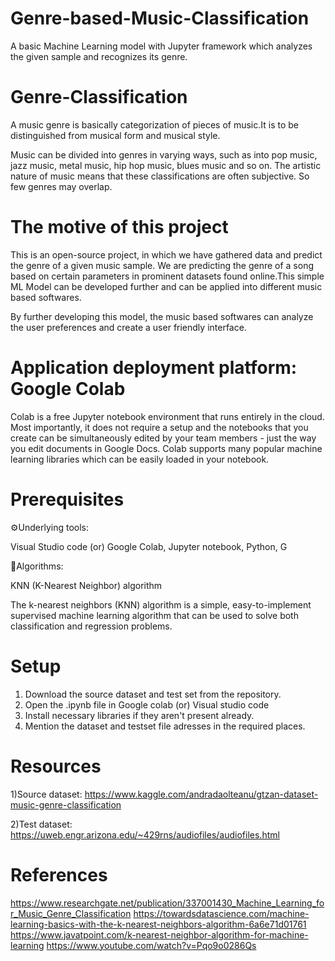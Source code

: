 # Genre-based-Music-Classification
A basic Machine Learning model with Jupyter framework which analyzes the given sample and recognizes its genre.

# Genre-Classification
A music genre is basically categorization of pieces of music.It is to be distinguished from musical form and musical style.

Music can be divided into genres in varying ways, such as into pop music, jazz music, metal music, hip hop music, blues music and so on. The artistic nature of music means that these classifications are often subjective. So few genres may overlap.

# The motive of this project
This is an open-source project, in which we have gathered data and predict the genre of a given music sample. We are predicting the genre of a song based on certain parameters in prominent datasets found online.This simple ML Model can be developed further and can be applied into different music based softwares. 

By further developing this model, the music based softwares can analyze the user preferences and create a user friendly interface.

# Application deployment platform: Google Colab
Colab is a free Jupyter notebook environment that runs entirely in the cloud. Most importantly, it does not require a setup and the notebooks that you create can be simultaneously edited by your team members - just the way you edit documents in Google Docs. Colab supports many popular machine learning libraries which can be easily loaded in your notebook.


# Prerequisites
⚙Underlying tools:

Visual Studio code (or) Google Colab, Jupyter notebook, Python, G

📃Algorithms:

KNN (K-Nearest Neighbor) algorithm

The k-nearest neighbors (KNN) algorithm is a simple, easy-to-implement supervised machine learning algorithm that can be used to solve both classification and regression problems.

# Setup
1) Download the source dataset and test set from the repository.
2) Open the .ipynb file in Google colab (or) Visual studio code
3) Install necessary libraries if they aren't present already.
4) Mention the dataset and testset file adresses in the required places.


# Resources
1)Source dataset:
https://www.kaggle.com/andradaolteanu/gtzan-dataset-music-genre-classification
 
2)Test dataset:
https://uweb.engr.arizona.edu/~429rns/audiofiles/audiofiles.html

# References
https://www.researchgate.net/publication/337001430_Machine_Learning_for_Music_Genre_Classification
https://towardsdatascience.com/machine-learning-basics-with-the-k-nearest-neighbors-algorithm-6a6e71d01761
https://www.javatpoint.com/k-nearest-neighbor-algorithm-for-machine-learning
https://www.youtube.com/watch?v=Pqo9o0286Qs

